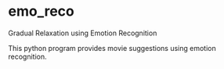 # emo_reco
Gradual Relaxation using Emotion Recognition

This python program provides movie suggestions using emotion recognition.
